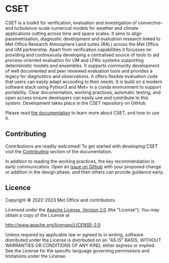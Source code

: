 # CSET

CSET is a toolkit for verification, evaluation and investigation of convective- and turbulence-scale numerical models for
weather and climate applications cutting across time and space scales. It aims to align parametrisation, diagnostic development and evaluation research linked to Met Office Research Atmosphere Land suites (RAL) across the Met Office and UM partnership. Apart from verification capabilities it focusses on providing and continuously developing a centralised source of tools to aid process-oriented evaluation for UM and LFRic systems supporting deterministic models and ensembles. It supports community development of well documented and peer reviewed evaluation tools and provides a legacy for diagnostics and observations. It offers flexible evaluation code that users can easily adapt according to their needs. It is build on a modern software stack using Python3 and Met+ in a conda environment to support portability. Clear documentation, working practices, automatic testing,  and open access ensure developers can easily use and contribute to this system. Development takes place in
the CSET repository on GitHub.

Please read [the documentation](https://metoffice.github.io/CSET) to learn more
about CSET, and how to use it.

## Contributing

Contributions are readily welcomed! To get started with developing CSET visit
the [Contributing](https://metoffice.github.io/CSET/contributing/) section of
the documentation.

In addition to reading the working practices, the key
recommendation is early communication. Open an [issue on
Github](https://github.com/MetOffice/CSET/issues) with your proposed change or
addition in the design phase, and then others can provide guidance early.

## Licence

Copyright © 2022-2023 Met Office and contributors.

Licensed under the [Apache License, Version 2.0](LICENCE) (the "License"); You
may obtain a copy of the License at

<http://www.apache.org/licenses/LICENSE-2.0>

Unless required by applicable law or agreed to in writing, software distributed
under the License is distributed on an "AS IS" BASIS, WITHOUT WARRANTIES OR
CONDITIONS OF ANY KIND, either express or implied. See the License for the
specific language governing permissions and limitations under the License.
